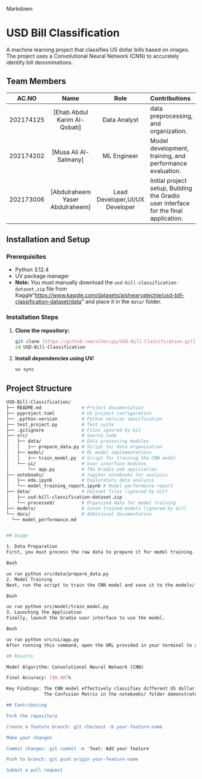 Markdown

# USD Bill Classification

A machine learning project that classifies US dollar bills based on images. The project uses a Convolutional Neural Network (CNN) to accurately identify bill denominations.

## Team Members

| AC.NO | Name | Role | Contributions |
| :---: | :---: | :---: | :--- |
|    202174125  | [Ehab Abdul Karim Al-Qobati] | Data Analyst | data preprocessing, and organization. |
|   202174202   | [Musa Ali Al-Salmany] | ML Engineer | Model development, training, and performance evaluation. |
|   202173006  | [Abdulraheem Yaser Abdulraheem] |Lead Developer,UI/UX Developer| Initial project setup, Building the Gradio user interface for the final application. |

## Installation and Setup

### Prerequisites

- Python 3.12.4 
- UV package manager
- **Note:** You must manually download the `usd-bill-classification-dataset.zip` file from Kaggle"https://www.kaggle.com/datasets/aishwaryatechie/usd-bill-classification-dataset/data" and place it in the `data/` folder.

### Installation Steps

1.  **Clone the repository:**
    ```bash
    git clone [https://github.com/alhoripy/USD-Bill-Classification.git](https://github.com/alhoripy/USD-Bill-Classification.git)
    cd USD-Bill-Classification
    ```

2.  **Install dependencies using UV:**
    ```bash
    uv sync
    ```

## Project Structure

```bash
USD-Bill-Classification/
├── README.md               # Project documentation
├── pyproject.toml          # UV project configuration
├── .python-version         # Python version specification
├── test_project.py         # Test suite
├── .gitignore              # Files ignored by Git
├── src/                    # Source code
│   ├── data/               # Data processing modules
│   │   ├── prepare_data.py # Script for data organization
│   ├── model/              # ML model implementations
│   │   ├── train_model.py  # Script for training the CNN model
│   └── ui/                 # User interface modules
│       └── app.py          # The Gradio web application
├── notebooks/              # Jupyter notebooks for analysis
│   ├── eda.ipynb           # Exploratory data analysis
│   └── model_training_report.ipynb # Model performance report
├── data/                   # Dataset files (ignored by Git)
│   ├── usd-bill-classification-dataset.zip
│   └── processed/          # Organized data for model training
├── models/                 # Saved trained models (ignored by Git)
└── docs/                   # Additional documentation
  └── model_performance.md


## Usage

1. Data Preparation
First, you must process the raw data to prepare it for model training.

Bash

uv run python src/data/prepare_data.py
2. Model Training
Next, run the script to train the CNN model and save it to the models/ folder.

Bash

uv run python src/model/train_model.py
3. Launching the Application
Finally, launch the Gradio user interface to use the model.

Bash

uv run python src/ui/app.py
After running this command, open the URL provided in your terminal to access the web application.

## Results

Model Algorithm: Convolutional Neural Network (CNN)

Final Accuracy: [98.80]%

Key Findings: The CNN model effectively classifies different US dollar bill denominations with high accuracy. 
              The Confusion Matrix in the notebooks/ folder demonstrates the model's low rate of misclassification.

## Contributing

Fork the repository

Create a feature branch: git checkout -b your-feature-name

Make your changes

Commit changes: git commit -m 'feat: Add your feature'

Push to branch: git push origin your-feature-name

Submit a pull request
